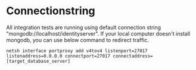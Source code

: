 # Connectionstring
All integration tests are running using default connection string "mongodb://localhost/identityserver".
If your local computer doesn't install mongodb, you can use below command to redirect traffic.
```
netsh interface portproxy add v4tov4 listenport=27017 listenaddress=0.0.0.0 connectport=27017 connectaddress=[target_database_server]
```
